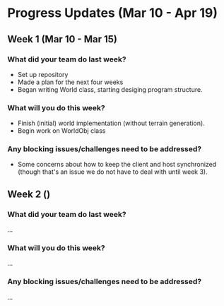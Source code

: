 # Progress Updates (Mar 10 - Apr 19)

## Week 1 (Mar 10 - Mar 15)

### What did your team do last week?
* Set up repository
* Made a plan for the next four weeks
* Began writing World class, starting desiging program structure.

### What will you do this week?
* Finish (initial) world implementation (without terrain generation).
* Begin work on WorldObj class

### Any blocking issues/challenges need to be addressed?
* Some concerns about how to keep the client and host synchronized (though that's an issue we do not have to deal with until week 3).


## Week 2 ()

### What did your team do last week?
...

### What will you do this week?
...

### Any blocking issues/challenges need to be addressed?
...
